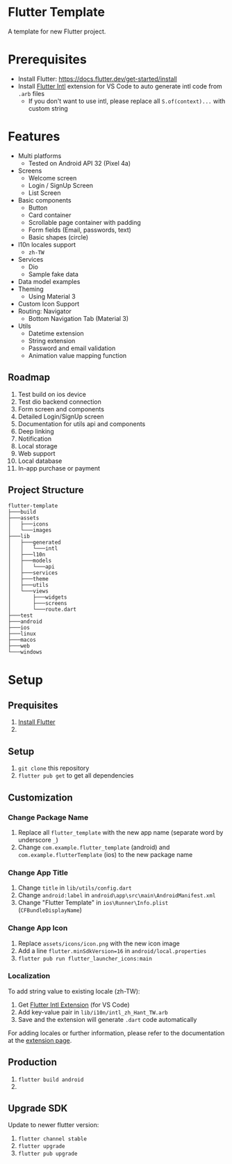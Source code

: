 # Flutter Template

A template for new Flutter project.

# Prerequisites
- Install Flutter: https://docs.flutter.dev/get-started/install
- Install [Flutter Intl](https://marketplace.visualstudio.com/items?itemName=localizely.flutter-intl) extension for VS Code to auto generate intl code from `.arb` files
  - If you don't want to use intl, please replace all `S.of(context)...` with custom string

# Features
- Multi platforms
  - Tested on Android API 32 (Pixel 4a)
- Screens
  - Welcome screen
  - Login / SignUp Screen
  - List Screen
- Basic components
  - Button
  - Card container
  - Scrollable page container with padding
  - Form fields (Email, passwords, text)
  - Basic shapes (circle)
- l10n locales support
  - `zh-TW`
- Services
  - Dio
  - Sample fake data
- Data model examples
- Theming
  - Using Material 3
- Custom Icon Support
- Routing: Navigator
  - Bottom Navigation Tab (Material 3)
- Utils
  - Datetime extension
  - String extension
  - Password and email validation
  - Animation value mapping function
  
## Roadmap
1. Test build on ios device
2. Test dio backend connection
3. Form screen and components
4. Detailed Login/SignUp screen
5. Documentation for utils api and components
6. Deep linking
7. Notification
8. Local storage
9. Web support
10. Local database
11. In-app purchase or payment

## Project Structure
```
flutter-template
├───build
├───assets
│   ├───icons
│   └───images
├───lib
│   ├───generated
│   │   └───intl
│   ├───l10n
│   ├───models
│   │   └───api
│   ├───services
│   ├───theme
│   ├───utils
│   └───views
│       ├───widgets
│       ├───screens
│       └───route.dart
├───test
├───android
├───ios
├───linux
├───macos
├───web
└───windows
```

# Setup
## Prequisites
1. [Install Flutter](https://docs.flutter.dev/get-started/install)
2. 

## Setup
1. `git clone` this repository
2. `flutter pub get` to get all dependencies

## Customization
### Change Package Name
1. Replace all `flutter_template` with the new app name (separate word by underscore `_`)
2. Change `com.example.flutter_template` (android) and `com.example.flutterTemplate` (ios) to the new package name

### Change App Title
1. Change `title` in `lib/utils/config.dart`
2. Change `android:label` in `android\app\src\main\AndroidManifest.xml`
3. Change "Flutter Template" in `ios\Runner\Info.plist` (`CFBundleDisplayName`)

### Change App Icon
1. Replace `assets/icons/icon.png` with the new icon image
2. Add a line `flutter.minSdkVersion=16` in `android/local.properties`
3. `flutter pub run flutter_launcher_icons:main`

### Localization
To add string value to existing locale (zh-TW): 

1. Get [Flutter Intl Extension](https://marketplace.visualstudio.com/items?itemName=localizely.flutter-intl) (for VS Code)
2. Add key-value pair in `lib/i10n/intl_zh_Hant_TW.arb`
3. Save and the extension will generate `.dart` code automatically
   
For adding locales or further information, please refer to the documentation at the [extension page](https://marketplace.visualstudio.com/items?itemName=localizely.flutter-intl).

## Production
1. `flutter build android`
2. 
   
## Upgrade SDK
Update to newer flutter version:
1. `flutter channel stable`
2. `flutter upgrade`
3. `flutter pub upgrade`